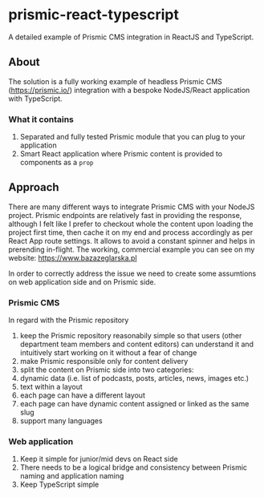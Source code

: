 # prismic-react-typescript
A detailed example of Prismic CMS integration in ReactJS and TypeScript.

## About

The solution is a fully working example of headless Prismic CMS (https://prismic.io/) integration with a bespoke NodeJS/React application with TypeScript.

### What it contains

1) Separated and fully tested Prismic module that you can plug to your application
2) Smart React application where Prismic content is provided to components as a `prop`

## Approach

There are many different ways to integrate Prismic CMS with your NodeJS project. Prismic endpoints are relatively fast in providing the response, although I felt like I prefer to checkout whole the content upon loading the project first time, then cache it on my end and process accordingly as per React App route settings. It allows to avoid a constant spinner and helps in prerending in-flight. The working, commercial example you can see on my website: https://www.bazazeglarska.pl

In order to correctly address the issue we need to create some assumtions on web application side and on Prismic side.

### Prismic CMS
In regard with the Prismic repository

1) keep the Prismic repository reasonabily simple so that users (other department team members and content editors) can understand it and intuitively start working on it without a fear of change
2) make Prismic responsible only for content delivery
3) split the content on Prismic side into two categories:
  1) dynamic data (i.e. list of podcasts, posts, articles, news, images etc.)
  2) text within a layout
4) each page can have a different layout
5) each page can have dynamic content assigned or linked as the same slug
6) support many languages

### Web application

1) Keep it simple for junior/mid devs on React side
2) There needs to be a logical bridge and consistency between Prismic naming and application naming
3) Keep TypeScript simple


